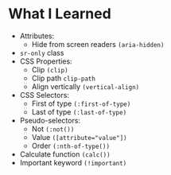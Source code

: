 # What I Learned
- Attributes:
	- Hide from screen readers `(aria-hidden)`
- `sr-only` class
- CSS Properties:
	- Clip `(clip)`
	- Clip path `clip-path`
	- Align vertically `(vertical-align)`
- CSS Selectors:
	- First of type `(:first-of-type)`
	- Last of type `(:last-of-type)`
- Pseudo-selectors:	
	- Not `(:not())`
	- Value `([attribute="value"])`
	- Order `(:nth-of-type())`
- Calculate function `(calc())`
- Important keyword `(!important)`